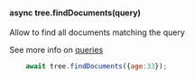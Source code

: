 #### async tree.findDocuments(query)

Allow to find all documents matching the query

See more info on [queries](/docs/usage/queries.md)


```js
    await tree.findDocuments({age:33});
```


